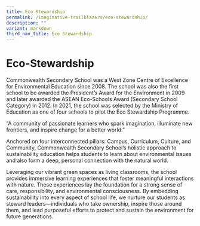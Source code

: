 ```yaml
---
title: Eco Stewardship
permalink: /imaginative-trailblazers/eco-stewardship/
description: ""
variant: markdown
third_nav_title: Eco Stewardship
---
```

#  Eco-Stewardship

Commonwealth Secondary School was a West Zone Centre of Excellence for Environmental Education since 2008. The school was also the first school to be awarded the President’s Award for the Environment in 2009 and later awarded the ASEAN Eco-Schools Award (Secondary School Category) in 2012. In 2021, the school was selected by the Ministry of Education as one of four schools to pilot the Eco Stewardship Programme.

“A community of passionate learners who spark imagination, illuminate new frontiers, and inspire change for a better world.”

Anchored on four interconnected pillars: Campus, Curriculum, Culture, and Community, Commonwealth Secondary School’s holistic approach to sustainability education helps students to learn about environmental issues and also form a deep, personal connection with the natural world.

Leveraging our vibrant green spaces as living classrooms, the school provides immersive learning experiences that foster meaningful interactions with nature. These experiences lay the foundation for a strong sense of care, responsibility, and environmental consciousness. By embedding sustainability into every aspect of school life, we nurture our students as steward leaders—individuals who take ownership, inspire those around them, and lead purposeful efforts to protect and sustain the environment for future generations.